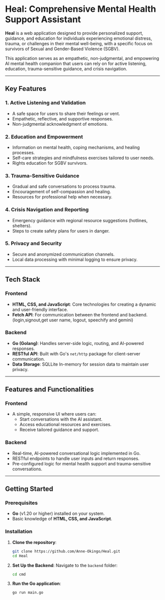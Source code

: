 # Heal: Comprehensive Mental Health Support Assistant

**Heal** is a web application designed to provide personalized support, guidance, and education for individuals experiencing emotional distress, trauma, or challenges in their mental well-being, with a specific focus on survivors of Sexual and Gender-Based Violence (SGBV).

This application serves as an empathetic, non-judgmental, and empowering AI mental health companion that users can rely on for active listening, education, trauma-sensitive guidance, and crisis navigation.

---

## Key Features

### 1. Active Listening and Validation
- A safe space for users to share their feelings or vent.
- Empathetic, reflective, and supportive responses.
- Non-judgmental acknowledgment of emotions.

### 2. Education and Empowerment
- Information on mental health, coping mechanisms, and healing processes.
- Self-care strategies and mindfulness exercises tailored to user needs.
- Rights education for SGBV survivors.

### 3. Trauma-Sensitive Guidance
- Gradual and safe conversations to process trauma.
- Encouragement of self-compassion and healing.
- Resources for professional help when necessary.

### 4. Crisis Navigation and Reporting
- Emergency guidance with regional resource suggestions (hotlines, shelters).
- Steps to create safety plans for users in danger.

### 5. Privacy and Security
- Secure and anonymized communication channels.
- Local data processing with minimal logging to ensure privacy.

---

## Tech Stack

### **Frontend**
- **HTML, CSS, and JavaScript**: Core technologies for creating a dynamic and user-friendly interface.
- **Fetch API**: For communication between the frontend and backend.(login,signout,get user name, logout, speechify and gemini)

### **Backend**
- **Go (Golang)**: Handles server-side logic, routing, and AI-powered responses.
- **RESTful API**: Built with Go's `net/http` package for client-server communication.
- **Data Storage**: SQLLite In-memory for session data to maintain user privacy.

---

## Features and Functionalities

### **Frontend**
- A simple, responsive UI where users can:
  - Start conversations with the AI assistant.
  - Access educational resources and exercises.
  - Receive tailored guidance and support.

### **Backend**
- Real-time, AI-powered conversational logic implemented in Go.
- RESTful endpoints to handle user inputs and return responses.
- Pre-configured logic for mental health support and trauma-sensitive conversations.

---

## Getting Started

### Prerequisites
- **Go** (v1.20 or higher) installed on your system.
- Basic knowledge of **HTML, CSS, and JavaScript**.

### Installation

1. **Clone the repository**:
   ```bash
   git clone https://github.com/Anne-Okingo/Heal.git
   cd Heal

2. **Set Up the Backend**:
   Navigate to the `backend` folder:
   ```bash
   cd cmd

3. **Run the Go application**:
   ```bash
   go run main.go

